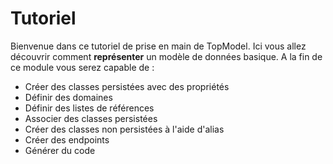 # Tutoriel

Bienvenue dans ce tutoriel de prise en main de TopModel. Ici vous allez découvrir comment **représenter** un modèle de données basique. A la fin de ce module vous serez capable de :

- Créer des classes persistées avec des propriétés
- Définir des domaines
- Définir des listes de références
- Associer des classes persistées
- Créer des classes non persistées à l'aide d'alias
- Créer des endpoints
- Générer du code
